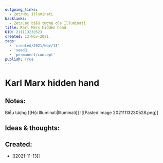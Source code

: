 ```yaml
---
outgoing_links:
  - Zet/Hội Illuminati
backlinks:
  - Zet/Các biểu tượng của Illuminati
title: Karl Marx hidden hand
UID: 211113230523
created: 13-Nov-2021
tags:
  - 'created/2021/Nov/13'
  - 'seed🥜'
  - 'permanent/concept'
publish: True
---
```

# Karl Marx hidden hand

## Notes:
Biểu tượng [[Hội Illuminati|Illuminati]]
![[Pasted image 20211113230528.png]]

## Ideas & thoughts:



## Created:
- [[2021-11-13]]
